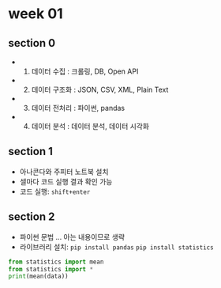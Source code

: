 # week 01 

## section 0
* 1. 데이터 수집 : 크롤링, DB, Open API 
* 2. 데이터 구조화 : JSON, CSV, XML, Plain Text
* 3. 데이터 전처리 : 파이썬, pandas 
* 4. 데이터 분석 : 데이터 분석, 데이터 시각화 


## section 1
* 아나콘다와 주피터 노트북 설치 
* 셀마다 코드 실행 결과 확인 가능 
* 코드 실행: `shift+enter` 

## section 2 
* 파이썬 문법 ... 아는 내용이므로 생략
* 라이브러리 설치: `pip install pandas` `pip install statistics` 
```python
from statistics import mean
from statistics import *
print(mean(data))
```